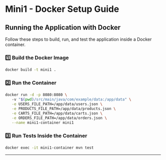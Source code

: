 # Mini1 - Docker Setup Guide

##  Running the Application with Docker

Follow these steps to build, run, and test the application inside a Docker container.

### 1️⃣ Build the Docker Image
```sh
docker build -t mini1 .
```

### 2️⃣ Run the Container
```sh
docker run -d -p 8080:8080 \            
   -v "$(pwd)/src/main/java/com/example/data:/app/data" \
   -e USERS_FILE_PATH=/app/data/users.json \
   -e PRODUCTS_FILE_PATH=/app/data/products.json \
   -e CARTS_FILE_PATH=/app/data/carts.json \
   -e ORDERS_FILE_PATH=/app/data/orders.json \
   --name mini1-container mini1
```

### 3️⃣ Run Tests Inside the Container
```sh
docker exec -it mini1-container mvn test
```

---


